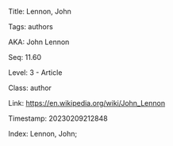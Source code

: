 Title:  Lennon, John

Tags:   authors

AKA:    John Lennon

Seq:    11.60

Level:  3 - Article

Class:  author

Link:   https://en.wikipedia.org/wiki/John_Lennon

Timestamp: 20230209212848

Index:  Lennon, John; 
